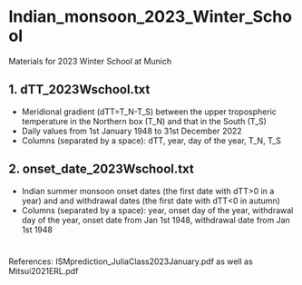 # Indian_monsoon_2023_Winter_School
Materials for 2023 Winter School at Munich

## 1. dTT_2023Wschool.txt 
* Meridional gradient (dTT=T_N-T_S) between the upper tropospheric temperature in the Northern box (T_N) and that in the South (T_S)
* Daily values from 1st January 1948 to 31st December 2022
* Columns (separated by a space): dTT, year, day of the year, T_N, T_S 

## 2. onset_date_2023Wschool.txt
* Indian summer monsoon onset dates (the first date with dTT>0 in a year) and and withdrawal dates (the first date with dTT<0 in autumn)
* Columns (separated by a space): year, onset day of the year, withdrawal day of the year, onset date from Jan 1st 1948, withdrawal date from Jan 1st 1948 

#
References: ISMprediction_JuliaClass2023January.pdf as well as Mitsui2021ERL.pdf
